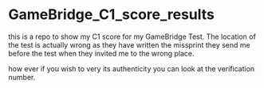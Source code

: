 # GameBridge_C1_score_results
this is a repo to show my C1 score for my GameBridge Test.
The location of the test is actually wrong as they have written the missprint they send me before the test when they invited me to the wrong place.

how ever if you wish to very its authenticity you can look at the verification number.
